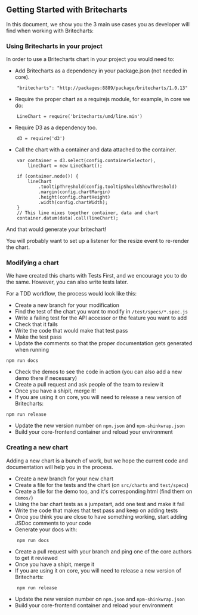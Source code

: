 ## Getting Started with Britecharts

In this document, we show you the 3 main use cases you as developer will find when working with Britecharts:


### Using Britecharts in your project

In order to use a Britecharts chart in your project you would need to:

- Add Britecharts as a dependency in your package.json (not needed in core).
```
    "britecharts": "http://packages:8889/package/britecharts/1.0.13"
```
- Require the proper chart as a requirejs module, for example, in core we do:
```
    LineChart = require('britecharts/umd/line.min')
```
- Require D3 as a dependency too.
```
    d3 = require('d3')
```
- Call the chart with a container and data attached to the container.
```
    var container = d3.select(config.containerSelector),
        lineChart = new LineChart();

    if (container.node()) {
        lineChart
            .tooltipThreshold(config.tooltipShouldShowThreshold)
            .margin(config.chartMargin)
            .height(config.chartHeight)
            .width(config.chartWidth);
    }
    // This line mixes together container, data and chart
    container.datum(data).call(lineChart);
```
And that would generate your britechart!

You will probably want to set up a listener for the resize event to re-render the chart.



### Modifying a chart

We have created this charts with Tests First, and we encourage you to do the same. However, you can also write tests later.

For a TDD workflow, the process would look like this:

- Create a new branch for your modification
- Find the test of the chart you want to modify in ``/test/specs/*.spec.js``
- Write a failing test for the API accessor or the feature you want to add
- Check that it fails
- Write the code that would make that test pass
- Make the test pass
- Update the comments so that the proper documentation gets generated when running
```
npm run docs
```
- Check the demos to see the code in action (you can also add a new demo there if necessary)
- Create a pull request and ask people of the team to review it
- Once you have a shipit, merge it!
- If you are using it on core, you will need to release a new version of Britecharts:
```
npm run release
```
- Update the new version number on ``npm.json`` and ``npm-shinkwrap.json``
- Build your core-frontend container and reload your environment



### Creating a new chart

Adding a new chart is a bunch of work, but we hope the current code and documentation will help you in the process.

- Create a new branch for your new chart
- Create a file for the tests and the chart (on ``src/charts`` and ``test/specs``)
- Create a file for the demo too, and it's corresponding html (find them on ``demos/``)
- Using the bar chart tests as a jumpstart, add one test and make it fail
- Write the code that makes that test pass and keep on adding tests
- Once you think you are close to have something working, start adding JSDoc comments to your code
- Generate your docs with:
```
    npm run docs
```
- Create a pull request with your branch and ping one of the core authors to get it reviewed
- Once you have a shipit, merge it
- If you are using it on core, you will need to release a new version of Britecharts:
```
    npm run release
```
- Update the new version number on ``npm.json`` and ``npm-shinkwrap.json``
- Build your core-frontend container and reload your environment


